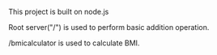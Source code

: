 This project is built on node.js

Root server("/") is used to perform basic addition operation.

/bmicalculator is used to calculate BMI.
